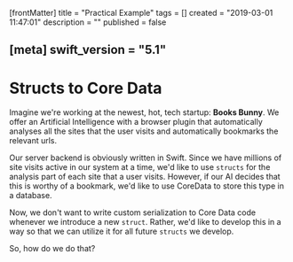 [frontMatter]
title = "Practical Example"
tags = []
created = "2019-03-01 11:47:01"
description = ""
published = false

[meta]
swift_version = "5.1"
---

# Structs to Core Data

Imagine we\'re working at the newest, hot, tech startup: **Books
Bunny**. We offer an Artificial Intelligence with a browser plugin that
automatically analyses all the sites that the user visits and
automatically bookmarks the relevant urls.

Our server backend is
obviously written in Swift. Since we have millions of site visits active
in our system at a time, we\'d like to use `structs` for the analysis
part of each site that a user visits. However, if our AI decides that
this is worthy of a bookmark, we\'d like to use CoreData to store this
type in a database.

Now, we don\'t want to write custom serialization to Core Data code
whenever we introduce a new `struct`. Rather, we\'d like to develop this
in a way so that we can utilize it for all future `structs` we develop.

So, how do we do that?
